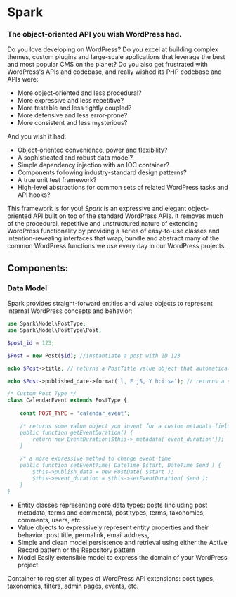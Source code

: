 # Spark

### The object-oriented API you wish WordPress had.

Do you love developing on WordPress? Do you excel at building complex themes, custom plugins and large-scale applications that leverage the best and most popular CMS on the planet? Do you also get frustrated with WordPress's APIs and codebase, and really wished its PHP codebase and APIs were:

- More object-oriented and less procedural?
- More expressive and less repetitive?
- More testable and less tightly coupled?
- More defensive and less error-prone?
- More consistent and less mysterious?

And you wish it had:

- Object-oriented convenience, power and flexibility?
- A sophisticated and robust data model?
- Simple dependency injection with an IOC container?
- Components following industry-standard design patterns?
- A true unit test framework?
- High-level abstractions for common sets of related WordPress tasks and API hooks?

This framework is for you! *Spark* is an expressive and elegant object-oriented API built on top of the standard WordPress APIs. It removes much of the procedural, repetitive and unstructured nature of extending WordPress functionality by providing a series of easy-to-use classes and intention-revealing interfaces that wrap, bundle and abstract many of the common WordPress functions we use every day in our WordPress projects.

## Components:

### Data Model

Spark provides straight-forward entities and value objects to represent internal WordPress concepts and behavior: 

```php
use Spark\Model\PostType;
use Spark\Model\PostType\Post;

$post_id = 123;

$Post = new Post($id); //instantiate a post with ID 123

echo $Post->title; // returns a PostTitle value object that automaticaly uses apply_filters('post_title')

echo $Post->published_date->format('l, F jS, Y h:i:sa'); // returns a standard PHP DateTime instance and formats the output

/* Custom Post Type */
class CalendarEvent extends PostType {
	
	const POST_TYPE = 'calendar_event';

	/* returns some value object you invent for a custom metadata field
	public function getEventDuration() {
		return new EventDuration($this->_metadata['event_duration']);
	}
	
	/* a more expressive method to change event time
	public function setEventTime( DateTime $start, DateTime $end ) {
		$this->publish_data = new PostDate( $start );
        $this->event_duration = $this->setEventDuration( $end );
	}
}

```
- Entity classes representing core data types: posts (including post metadata, terms and comments), post types, terms, taxonomies, comments, users, etc.
- Value objects to expressively represent entity properties and their behavior: post title, permalink, email address, 
- Simple and clean model persistence and retrieval using either the Active Record pattern or the Repository pattern
- Model Easily extensible model to express the domain of your WordPress project

Container to register all types of WordPress API extensions: post types, taxonomies, filters, admin pages, events, etc.
